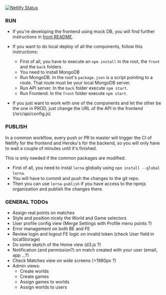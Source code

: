 [![Netlify Status](https://api.netlify.com/api/v1/badges/763bcdc2-2cca-4491-b3af-ddf39aaaa1fc/deploy-status)](https://app.netlify.com/sites/game-tournament/deploys)

### RUN

* If you're developing the frontend using mock DB, you will find further instructions in [front README](https://github.com/esandez93/tekken3-scytl-tournament/blob/master/front/README.md).

* If you want to do local deploy of all the components, follow this instructions:
  - First of all, you have to execute an `npm install` in the root, the `front` and the `back` folders.
  - You need to install MongoDB
  - Run MongoDB. In the root's `package.json` is a script pointing to a route. That route must be your local MongoDB server.
  - Run API server. In the `back` folder execute `npm start`.
  - Run Frontend. In the `front` folder execute `npm start`.

* If you just want to work with one of the components and let the other be the one in PROD, just change the URL of the API in the frontend (/src/api/config.js)

### PUBLISH

In a common workflow, every push or PR to master will trigger the CI of Netlify for the frontend and Heroku's for the backend, so you will only have to wait a couple of minutes until it's finished.

This is only needed if the common packages are modified.

  - First of all, you need to instal `lerna` globally using `npm install --global lerna`.
  - You will have to commit and push the changes to the git repo.
  - Then you can use `lerna-publish` if you have access to the npmjs organization and publish the changes there.


### GENERAL TODOs
  - Assign real points on matches
  - Style and position nicely the World and Game selectors
  - User profile config view (Merge Settings with Profile menu points ?)
  - Error management on both BE and FE
  - Review login and logout FE logic on invalid token (check User field in localStorage)
  - Do some sketch of the Home view (d3.js ?)
  - Notification (and permission?) on match created with your user (email, app ...?)
  - Check Matches view on wide screens (>1980px ?)
  - Admin views:
    - Create worlds
    - Create games
    - Assign games to worlds
    - Assign worlds to users
